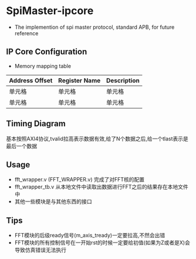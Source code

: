 # SpiMaster-ipcore
  * The implemention of spi master protocol, standard APB, for future reference

## IP Core Configuration
  * Memory mapping table

|  Address Offset   | Register Name  | Description  |
|  ----  | ----  | ----  |
| 单元格  | 单元格 | 单元格 |
| 单元格  | 单元格 | 单元格 |

## Timing Diagram
基本按照AXI4协议,tvalid拉高表示数据有效,给了N个数据之后,给一个tlast表示是最后一个数据

## Usage
* fft_wrapper.v (FFT_WRAPPER.v) 完成了对FFT核的配置
* fft_wrapper_tb.v 从本地文件中读取出数据进行FFT之后的结果存在本地文件中
* 其他一些模块是与其他东西的接口

## Tips
* FFT模块的后级ready信号(m_axis_tready)一定要拉高,不然会出错
* FFT模块的所有控制信号在一开始rst的时候一定要给初值(如果为Z或者是X)会导致仿真错误无法执行
